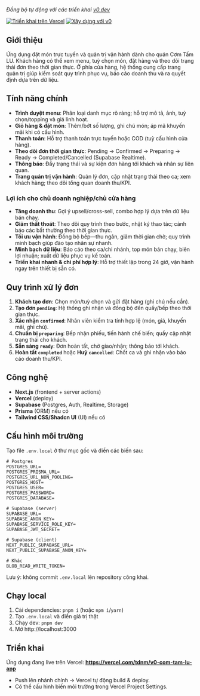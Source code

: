 #

*Đồng bộ tự động với các triển khai [v0.dev](https://v0.dev)*

[![Triển khai trên Vercel](https://img.shields.io/badge/Triển%20khai%20trên-Vercel-black?style=for-the-badge&logo=vercel)](https://vercel.com/tdnm/v0-com-tam-lu-app)
[![Xây dựng với v0](https://img.shields.io/badge/Xây%20dựng%20với-v0.dev-black?style=for-the-badge)](https://v0.dev/chat/projects/TdZtNqFS6Ru)

## Giới thiệu

Ứng dụng đặt món trực tuyến và quản trị vận hành dành cho quán Cơm Tấm LU. Khách hàng có thể xem menu, tuỳ chọn món, đặt hàng và theo dõi trạng thái đơn theo thời gian thực. Ở phía cửa hàng, hệ thống cung cấp trang quản trị giúp kiểm soát quy trình phục vụ, báo cáo doanh thu và ra quyết định dựa trên dữ liệu.

## Tính năng chính

- __Trình duyệt menu__: Phân loại danh mục rõ ràng; hỗ trợ mô tả, ảnh, tuỳ chọn/topping và giá linh hoạt.
- __Giỏ hàng & đặt món__: Thêm/bớt số lượng, ghi chú món; áp mã khuyến mãi khi có cấu hình.
- __Thanh toán__: Hỗ trợ thanh toán trực tuyến hoặc COD (tuỳ cấu hình cửa hàng).
- __Theo dõi đơn thời gian thực__: Pending → Confirmed → Preparing → Ready → Completed/Cancelled (Supabase Realtime).
- __Thông báo__: Đẩy trạng thái và sự kiện đơn hàng tới khách và nhân sự liên quan.
- __Trang quản trị vận hành__: Quản lý đơn, cập nhật trạng thái theo ca; xem khách hàng; theo dõi tổng quan doanh thu/KPI.

### Lợi ích cho chủ doanh nghiệp/chủ cửa hàng

- __Tăng doanh thu__: Gợi ý upsell/cross-sell, combo hợp lý dựa trên dữ liệu bán chạy.
- __Giảm thất thoát__: Theo dõi quy trình theo bước, nhật ký thao tác; cảnh báo các bất thường theo thời gian thực.
- __Tối ưu vận hành__: Đồng bộ bếp—thu ngân, giảm thời gian chờ; quy trình minh bạch giúp đào tạo nhân sự nhanh.
- __Minh bạch dữ liệu__: Báo cáo theo ca/chi nhánh, top món bán chạy, biên lợi nhuận; xuất dữ liệu phục vụ kế toán.
- __Triển khai nhanh & chi phí hợp lý__: Hỗ trợ thiết lập trong 24 giờ, vận hành ngay trên thiết bị sẵn có.

## Quy trình xử lý đơn

1. __Khách tạo đơn__: Chọn món/tuỳ chọn và gửi đặt hàng (ghi chú nếu cần).
2. __Tạo đơn `pending`__: Hệ thống ghi nhận và đồng bộ đến quầy/bếp theo thời gian thực.
3. __Xác nhận `confirmed`__: Nhân viên kiểm tra tính hợp lệ (món, giá, khuyến mãi, ghi chú).
4. __Chuẩn bị `preparing`__: Bếp nhận phiếu, tiến hành chế biến; quầy cập nhật trạng thái cho khách.
5. __Sẵn sàng `ready`__: Đơn hoàn tất, chờ giao/nhận; thông báo tới khách.
6. __Hoàn tất `completed`__ hoặc __Huỷ `cancelled`__: Chốt ca và ghi nhận vào báo cáo doanh thu/KPI.

## Công nghệ

- __Next.js__ (frontend + server actions)
- __Vercel__ (deploy)
- __Supabase__ (Postgres, Auth, Realtime, Storage)
- __Prisma__ (ORM) nếu có
- __Tailwind CSS/Shadcn UI__ (UI) nếu có

## Cấu hình môi trường

Tạo file `.env.local` ở thư mục gốc và điền các biến sau:

```env
# Postgres
POSTGRES_URL=
POSTGRES_PRISMA_URL=
POSTGRES_URL_NON_POOLING=
POSTGRES_HOST=
POSTGRES_USER=
POSTGRES_PASSWORD=
POSTGRES_DATABASE=

# Supabase (server)
SUPABASE_URL=
SUPABASE_ANON_KEY=
SUPABASE_SERVICE_ROLE_KEY=
SUPABASE_JWT_SECRET=

# Supabase (client)
NEXT_PUBLIC_SUPABASE_URL=
NEXT_PUBLIC_SUPABASE_ANON_KEY=

# Khác
BLOB_READ_WRITE_TOKEN=
```

Lưu ý: không commit `.env.local` lên repository công khai.

## Chạy local

1. Cài dependencies: `pnpm i` (hoặc `npm i`/`yarn`)
2. Tạo `.env.local` và điền giá trị thật
3. Chạy dev: `pnpm dev`
4. Mở http://localhost:3000

## Triển khai

Ứng dụng đang live trên Vercel: **https://vercel.com/tdnm/v0-com-tam-lu-app**

- Push lên nhánh chính → Vercel tự động build & deploy.
- Có thể cấu hình biến môi trường trong Vercel Project Settings.
